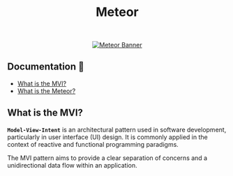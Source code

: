 <h1 align="center">Meteor</h1></br>


<p align="center">
  <a href="https://github.com/getspherelabs/meteor"><img  alt="Meteor Banner" src="https://github.com/getspherelabs/meteor/blob/main/docs/images/Banner%20-%20%20Meteor.png?raw=true"/></a> <br>
</p>

## Documentation 📖
- [What is the MVI?]()
- [What is the Meteor?]()

## What is the MVI?

**`Model-View-Intent`** is an architectural pattern used in software development, particularly in user interface (UI) design. It is commonly applied in the context of reactive and functional programming paradigms.

The MVI pattern aims to provide a clear separation of concerns and a unidirectional data flow within an application. 

